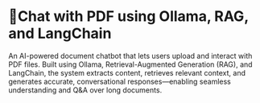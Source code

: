 # 📄Chat with PDF using Ollama, RAG, and LangChain

An AI-powered document chatbot that lets users upload and interact with PDF files. Built using Ollama, Retrieval-Augmented Generation (RAG), and LangChain, the system extracts content, retrieves relevant context, and generates accurate, conversational responses—enabling seamless understanding and Q&A over long documents.
